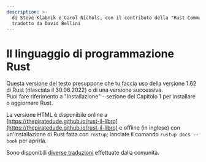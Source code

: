 ```yaml
---
description: >-
  di Steve Klabnik e Carol Nichols, con il contributo della "Rust Community",
  tradotto da David Bellini
---
```


# Il linguaggio di programmazione Rust

Questa versione del testo presuppone che tu faccia uso della versione 1.62 di Rust (rilasciata il 30.06.2022) o di una versione successiva.\
Puoi fare riferimento a "Installazione" - sezione del Capitolo 1 per installare o aggiornare Rust.

La versione HTML è disponibile online a [https://thepiratedude.github.io/rust-il-libro](https://thepiratedude.github.io/rust-il-libro) e offline (in inglese) con un'installazione di Rust fatta con `rustup`; lanciate il comando `rustup docs --book` per aprirla.

Sono disponibili [diverse traduzioni](21.-appendici/21.6.-appendice-f-le-traduzione-del-libro.md) effettuate dalla comunità.
